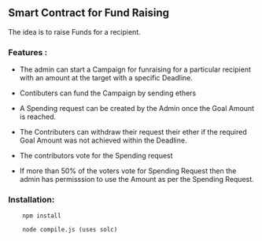 ## Smart Contract for Fund Raising

The idea is to raise Funds for a recipient.

### Features :

- The admin can start a Campaign for funraising for a particular recipient with an amount at the target with a specific Deadline.

- Contibuters can fund the Campaign by sending ethers

- A Spending request can be created by the Admin once the Goal Amount is reached.

- The Contributers can withdraw their request their ether if the required Goal Amount was not achieved within the Deadline.

- The contributors vote for the Spending request

- If more than 50% of the voters vote for Spending Request then the admin has permisssion to use the Amount as per the Spending Request.



### Installation:

```
    npm install

    node compile.js (uses solc)
```

